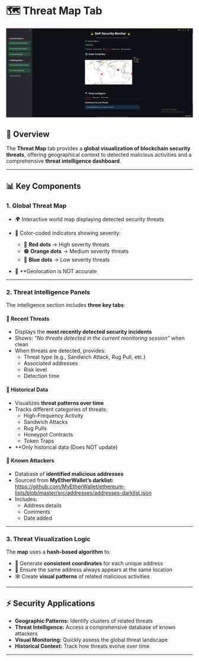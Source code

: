 # 🗺️ Threat Map Tab

![DeFi Security Monitor Dashboard](screenshots/Threatmap.png)

## 📖 Overview  
The **Threat Map** tab provides a **global visualization of blockchain security threats**, offering geographical context to detected malicious activities and a comprehensive **threat intelligence dashboard**.

---

## 📊 Key Components  

### 1. Global Threat Map  
- 🌍 Interactive world map displaying detected security threats  
- 🎨 Color-coded indicators showing severity:  
  - 🔴 **Red dots** → High severity threats  
  - 🟠 **Orange dots** → Medium severity threats  
  - 🔵 **Blue dots** → Low severity threats
 
- 📌 **Geolocation is NOT accurate

---

### 2. Threat Intelligence Panels  
The intelligence section includes **three key tabs**:  

#### 🔹 Recent Threats  
- Displays the **most recently detected security incidents**  
- Shows: *“No threats detected in the current monitoring session”* when clean  
- When threats are detected, provides:  
  - Threat type (e.g., Sandwich Attack, Rug Pull, etc.)  
  - Associated addresses  
  - Risk level  
  - Detection time  

#### 🔹 Historical Data  
- Visualizes **threat patterns over time**  
- Tracks different categories of threats:  
  - High-Frequency Activity  
  - Sandwich Attacks  
  - Rug Pulls  
  - Honeypot Contracts  
  - Token Traps  
- **Only historical data (Does NOT update)
#### 🔹 Known Attackers  
- Database of **identified malicious addresses**  
- Sourced from **MyEtherWallet’s darklist:**  https://github.com/MyEtherWallet/ethereum-lists/blob/master/src/addresses/addresses-darklist.json
- Includes:  
  - Address details  
  - Comments  
  - Date added  

---

### 3. Threat Visualization Logic  
The **map** uses a **hash-based algorithm** to:  

- 🔑 Generate **consistent coordinates** for each unique address  
- 📍 Ensure the same address always appears at the same location  
- 🕸️ Create **visual patterns** of related malicious activities  

---

## ⚡ Security Applications  

- **Geographic Patterns:** Identify clusters of related threats  
- **Threat Intelligence:** Access a comprehensive database of known attackers  
- **Visual Monitoring:** Quickly assess the global threat landscape  
- **Historical Context:** Track how threats evolve over time  

---

